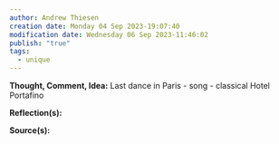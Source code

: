 ```yaml
---
author: Andrew Thiesen
creation date: Monday 04 Sep 2023-19:07:40
modification date: Wednesday 06 Sep 2023-11:46:02
publish: "true"
tags:
  - unique
---
```

**Thought, Comment, Idea:**
Last dance in Paris - song - classical 
Hotel Portafino


**Reflection(s):**


**Source(s):**
